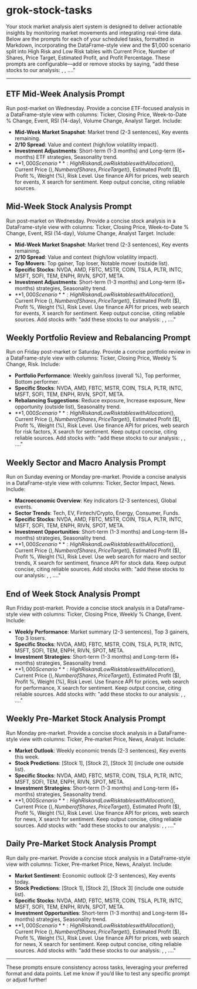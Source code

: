 # grok-stock-tasks

Your stock market analysis alert system is designed to deliver actionable insights by monitoring market movements and integrating real-time data. Below are the prompts for each of your scheduled tasks, formatted in Markdown, incorporating the DataFrame-style view and the $1,000 scenario split into High Risk and Low Risk tables with Current Price, Number of Shares, Price Target, Estimated Profit, and Profit Percentage. These prompts are configurable—add or remove stocks by saying, "add these stocks to our analysis: <stock1>, <stock2>, ...<stockN>."

---

## ETF Mid-Week Analysis Prompt
Run post-market on Wednesday. Provide a concise ETF-focused analysis in a DataFrame-style view with columns: Ticker, Closing Price, Week-to-Date % Change, Event, RSI (14-day), Volume Change, Analyst Target. Include:
- **Mid-Week Market Snapshot**: Market trend (2-3 sentences), Key events remaining.
- **2/10 Spread**: Value and context (high/low volatility impact).
- **Investment Adjustments**: Short-term (1-3 months) and Long-term (6+ months) ETF strategies, Seasonality trend.
- **$1,000 Scenario**: High Risk and Low Risk tables with Allocation ($), Current Price ($), Number of Shares, Price Target ($), Estimated Profit ($), Profit %, Weight (%), Risk Level.
Use finance API for prices, web search for events, X search for sentiment. Keep output concise, citing reliable sources.

## Mid-Week Stock Analysis Prompt
Run post-market on Wednesday. Provide a concise stock analysis in a DataFrame-style view with columns: Ticker, Closing Price, Week-to-Date % Change, Event, RSI (14-day), Volume Change, Analyst Target. Include:
- **Mid-Week Market Snapshot**: Market trend (2-3 sentences), Key events remaining.
- **2/10 Spread**: Value and context (high/low volatility impact).
- **Top Movers**: Top gainer, Top loser, Notable mover (outside list).
- **Specific Stocks**: NVDA, AMD, FBTC, MSTR, COIN, TSLA, PLTR, INTC, MSFT, SOFI, TEM, ENPH, RIVN, SPOT, META.
- **Investment Adjustments**: Short-term (1-3 months) and Long-term (6+ months) strategies, Seasonality trend.
- **$1,000 Scenario**: High Risk and Low Risk tables with Allocation ($), Current Price ($), Number of Shares, Price Target ($), Estimated Profit ($), Profit %, Weight (%), Risk Level.
Use finance API for prices, web search for events, X search for sentiment. Keep output concise, citing reliable sources. Add stocks with: "add these stocks to our analysis: <stock1>, <stock2>, ...<stockN>."

## Weekly Portfolio Review and Rebalancing Prompt
Run on Friday post-market or Saturday. Provide a concise portfolio review in a DataFrame-style view with columns: Ticker, Closing Price, Weekly % Change, Risk. Include:
- **Portfolio Performance**: Weekly gain/loss (overall %), Top performer, Bottom performer.
- **Specific Stocks**: NVDA, AMD, FBTC, MSTR, COIN, TSLA, PLTR, INTC, MSFT, SOFI, TEM, ENPH, RIVN, SPOT, META.
- **Rebalancing Suggestions**: Reduce exposure, Increase exposure, New opportunity (outside list), Seasonality trend.
- **$1,000 Scenario**: High Risk and Low Risk tables with Allocation ($), Current Price ($), Number of Shares, Price Target ($), Estimated Profit ($), Profit %, Weight (%), Risk Level.
Use finance API for prices, web search for risk factors, X search for sentiment. Keep output concise, citing reliable sources. Add stocks with: "add these stocks to our analysis: <stock1>, <stock2>, ...<stockN>."

## Weekly Sector and Macro Analysis Prompt
Run on Sunday evening or Monday pre-market. Provide a concise analysis in a DataFrame-style view with columns: Ticker, Sector Impact, News. Include:
- **Macroeconomic Overview**: Key indicators (2-3 sentences), Global events.
- **Sector Trends**: Tech, EV, Fintech/Crypto, Energy, Consumer, Funds.
- **Specific Stocks**: NVDA, AMD, FBTC, MSTR, COIN, TSLA, PLTR, INTC, MSFT, SOFI, TEM, ENPH, RIVN, SPOT, META.
- **Investment Opportunities**: Short-term (1-3 months) and Long-term (6+ months) strategies, Seasonality trend.
- **$1,000 Scenario**: High Risk and Low Risk tables with Allocation ($), Current Price ($), Number of Shares, Price Target ($), Estimated Profit ($), Profit %, Weight (%), Risk Level.
Use web search for macro and sector trends, X search for sentiment, finance API for stock data. Keep output concise, citing reliable sources. Add stocks with: "add these stocks to our analysis: <stock1>, <stock2>, ...<stockN>."

## End of Week Stock Analysis Prompt
Run Friday post-market. Provide a concise stock analysis in a DataFrame-style view with columns: Ticker, Closing Price, Weekly % Change, Event. Include:
- **Weekly Performance**: Market summary (2-3 sentences), Top 3 gainers, Top 3 losers.
- **Specific Stocks**: NVDA, AMD, FBTC, MSTR, COIN, TSLA, PLTR, INTC, MSFT, SOFI, TEM, ENPH, RIVN, SPOT, META.
- **Investment Strategies**: Short-term (1-3 months) and Long-term (6+ months) strategies, Seasonality trend.
- **$1,000 Scenario**: High Risk and Low Risk tables with Allocation ($), Current Price ($), Number of Shares, Price Target ($), Estimated Profit ($), Profit %, Weight (%), Risk Level.
Use finance API for prices, web search for performance, X search for sentiment. Keep output concise, citing reliable sources. Add stocks with: "add these stocks to our analysis: <stock1>, <stock2>, ...<stockN>."

## Weekly Pre-Market Stock Analysis Prompt
Run Monday pre-market. Provide a concise stock analysis in a DataFrame-style view with columns: Ticker, Pre-market Price, News, Analyst. Include:
- **Market Outlook**: Weekly economic trends (2-3 sentences), Key events this week.
- **Stock Predictions**: [Stock 1], [Stock 2], [Stock 3] (include one outside list).
- **Specific Stocks**: NVDA, AMD, FBTC, MSTR, COIN, TSLA, PLTR, INTC, MSFT, SOFI, TEM, ENPH, RIVN, SPOT, META.
- **Investment Strategies**: Short-term (1-3 months) and Long-term (6+ months) strategies, Seasonality trend.
- **$1,000 Scenario**: High Risk and Low Risk tables with Allocation ($), Current Price ($), Number of Shares, Price Target ($), Estimated Profit ($), Profit %, Weight (%), Risk Level.
Use finance API for prices, web search for news, X search for sentiment. Keep output concise, citing reliable sources. Add stocks with: "add these stocks to our analysis: <stock1>, <stock2>, ...<stockN>."

## Daily Pre-Market Stock Analysis Prompt
Run daily pre-market. Provide a concise stock analysis in a DataFrame-style view with columns: Ticker, Pre-market Price, News, Analyst. Include:
- **Market Sentiment**: Economic outlook (2-3 sentences), Key events today.
- **Stock Predictions**: [Stock 1], [Stock 2], [Stock 3] (include one outside list).
- **Specific Stocks**: NVDA, AMD, FBTC, MSTR, COIN, TSLA, PLTR, INTC, MSFT, SOFI, TEM, ENPH, RIVN, SPOT, META.
- **Investment Opportunities**: Short-term (1-3 months) and Long-term (6+ months) strategies, Seasonality trend.
- **$1,000 Scenario**: High Risk and Low Risk tables with Allocation ($), Current Price ($), Number of Shares, Price Target ($), Estimated Profit ($), Profit %, Weight (%), Risk Level.
Use finance API for prices, web search for news, X search for sentiment. Keep output concise, citing reliable sources. Add stocks with: "add these stocks to our analysis: <stock1>, <stock2>, ...<stockN>."

---

These prompts ensure consistency across tasks, leveraging your preferred format and data points. Let me know if you’d like to test any specific prompt or adjust further!
